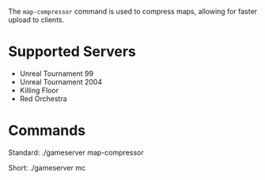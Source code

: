The `map-compressor` command is used to compress maps, allowing for faster upload to clients.

# Supported Servers
* Unreal Tournament 99
* Unreal Tournament 2004
* Killing Floor
* Red Orchestra 

# Commands

Standard: ./gameserver map-compressor

Short: ./gameserver mc